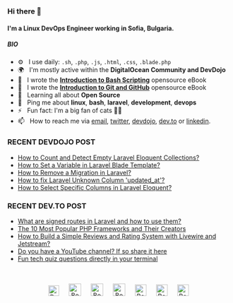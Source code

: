 ### Hi there 👋

#### I'm a Linux DevOps Engineer working in Sofia, Bulgaria.

##### BIO

- ⚙️&nbsp;&nbsp; I use daily: `.sh`, `.php`, `.js`, `.html`, `.css`, `.blade.php`
- 🌍&nbsp;&nbsp; I'm mostly active within the **DigitalOcean Community and DevDojo**
- 📖&nbsp;&nbsp; I wrote the **[Introduction to Bash Scripting](https://github.com/bobbyiliev/introduction-to-bash-scripting)** opensource eBook
- 📗&nbsp;&nbsp; I wrote the **[Introduction to Git and GitHub](https://github.com/bobbyiliev/introduction-to-git-and-github-ebook)** opensource eBook
- 🌱&nbsp;&nbsp; Learning all about **Open Source**
- 💬&nbsp;&nbsp; Ping me about **linux**, **bash**, **laravel**, **development**, **devops**
- ⚡️&nbsp;&nbsp; Fun fact: I'm a big fan of cats 🐱‍💻
- 📫&nbsp;&nbsp; How to reach me via [email], [twitter], [devdojo], [dev.to] or [linkedin].

### RECENT DEVDOJO POST

<!-- DEVDOJO:START -->
- [How to Count and Detect Empty Laravel Eloquent Collections?](https://devdojo.com/bobbyiliev/how-to-count-and-detect-empty-laravel-eloquent-collections)
- [How to Set a Variable in Laravel Blade Template?](https://devdojo.com/bobbyiliev/how-to-set-a-variable-in-laravel-blade-template)
- [How to Remove a Migration in Laravel?](https://devdojo.com/bobbyiliev/how-to-remove-a-migration-in-laravel)
- [How to fix Laravel Unknown Column &#039;updated_at&#039;?](https://devdojo.com/bobbyiliev/how-to-fix-laravel-unknown-column-updated-at)
- [How to Select Specific Columns in Laravel Eloquent?](https://devdojo.com/bobbyiliev/how-to-select-specific-columns-in-laravel-eloquent)
<!-- DEVDOJO:END -->

### RECENT DEV.TO POST
<!-- BLOG-POST-LIST:START -->
- [What are signed routes in Laravel and how to use them?](https://dev.to/bobbyiliev/what-are-signed-routes-in-laravel-and-how-to-use-them-4kni)
- [The 10 Most Popular PHP Frameworks and Their Creators](https://dev.to/bobbyiliev/the-10-most-popular-php-frameworks-and-their-creators-475p)
- [How to Build a Simple Reviews and Rating System with Livewire and Jetstream?](https://dev.to/bobbyiliev/how-to-build-a-simple-reviews-and-rating-system-with-livewire-and-jetstream-36cj)
- [Do you have a YouTube channel? If so share it here](https://dev.to/bobbyiliev/do-you-have-a-youtube-channel-if-so-share-it-here-5f82)
- [Fun tech quiz questions directly in your terminal](https://dev.to/bobbyiliev/fun-tech-quiz-questions-directly-in-your-terminal-19pk)
<!-- BLOG-POST-LIST:END -->


<p align="center">
<br><br>
<a href="https://dev.to/bobbyiliev"> 
<img src="https://d2fltix0v2e0sb.cloudfront.net/dev-badge.svg" alt="Bobby Iliev dev to profile" width="24px"/></a>
&emsp;
<a href= "https://instagram.com/bobby.iliev">
<img src="https://img.icons8.com/ios-glyphs/256/000000/instagram-new.svg" alt="Bobby Iliev instagram profile" width="28px"/></a>
&emsp;
<a href="https://www.paypal.com/paypalme/bobbyiliev">
<img src="https://img.icons8.com/ios-glyphs/256/000000/paypal.png" alt="Bobby Iliev pay pal me profile" width="28px"/></a> 
&emsp;
<a href="https://bobbyiliev.com">
<img src="https://img.icons8.com/material/256/000000/globe--v1.png" alt="Bobby Iliev personal website" width="28px"/></a>
&emsp;
<a href="https://linkedin.com/in/bobby-iliev">
<img src="https://img.icons8.com/ios-filled/256/000000/linkedin.svg" alt="Bobby Iliev linked in profile" width="26px"/></a>
&emsp;
<a href="https://twitter.com/bobbyiliev_">
<img src="https://img.icons8.com/ios-filled/256/000000/twitter.svg" alt="Bobby Iliev twitter profile" width="26px"/></a>
&emsp;
<a href="https://youtube.com/channel/UCQWmdHTeAO0UvaNqve9udRw/">
<img src="https://img.icons8.com/ios-filled/256/000000/youtube.svg" alt="Bobby Iliev YouTube profile" width="26px"/></a>
</p>

[email]: mailto:bobby@bobbyiliev.com
[twitter]: https://twitter.com/bobbyiliev_
[devdojo]: https://devdojo.com/bobbyiliev
[dev.to]: https://dev.to/bobbyiliev
[linkedin]: https://www.linkedin.com/in/bobby-iliev
[youtube]: https://youtube.com/channel/UCQWmdHTeAO0UvaNqve9udRw/
